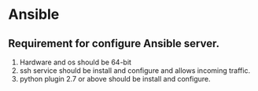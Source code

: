 # Ansible

## Requirement for configure Ansible server. 
1) Hardware and os should be 64-bit
2) ssh service should be install and configure and allows incoming traffic. 
3) python plugin 2.7 or above should be install and configure. 
